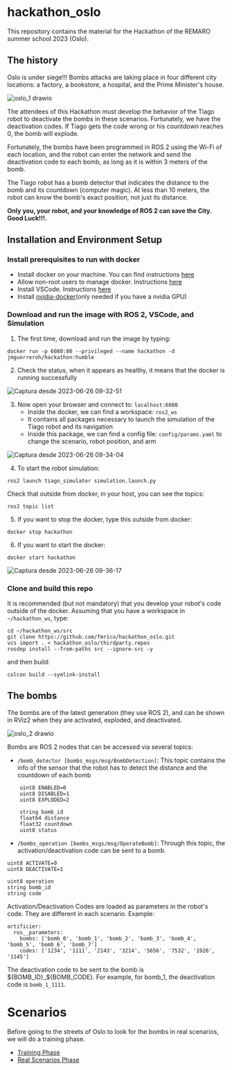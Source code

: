 # hackathon_oslo

This repository contains the material for the Hackathon of the REMARO summer school 2023 (Oslo).

## The history

Oslo is under siege!!! Bombs attacks are taking place in four different city locations: a factory, a bookstore, a hospital, and the Prime Minister's house.

![oslo_1 drawio](https://github.com/fmrico/hackathon_oslo/assets/3810011/b20cc184-fa3d-45ec-8bbf-7d0b0f6301a7)


The attendees of this Hackathon must develop the behavior of the Tiago robot to deactivate the bombs in these scenarios. Fortunately, we have the deactivation codes. If Tiago gets the code wrong or his countdown reaches 0, the bomb will explode.

Fortunately, the bombs have been programmed in ROS 2 using the Wi-Fi of each location, and the robot can enter the network and send the deactivation code to each bomb, as long as it is within 3 meters of the bomb.

The Tiago robot has a bomb detector that indicates the distance to the bomb and its countdown (computer magic). At less than 10 meters, the robot can know the bomb's exact position, not just its distance.

**Only you, your robot, and your knowledge of ROS 2 can save the City. Good Luck!!!.**

## Installation and Environment Setup

### Install prerequisites to run with docker

- Install docker on your machine. You can find instructions [here](https://docs.docker.com/engine/install/ubuntu/)
- Allow non-root users to manage docker. Instructions [here](https://docs.docker.com/engine/install/linux-postinstall/#manage-docker-as-a-non-root-user)
- Install VSCode. Instructions [here](https://code.visualstudio.com/download)
- Install [nvidia-docker](https://docs.nvidia.com/datacenter/cloud-native/container-toolkit/install-guide.html#docker)(only needed if you have a nvidia GPU)


### Download and run the image with ROS 2, VSCode, and Simulation

1. The first time, download and run the image by typing:

`docker run -p 6080:80 --privileged --name hackathon -d jmguerreroh/hackathon:humble`

2. Check the status, when it appears as healthy, it means that the docker is running successfully

![Captura desde 2023-06-26 09-32-51](https://github.com/fmrico/hackathon_oslo/assets/3810011/0452aa6b-e0f1-4f56-b08c-6c26e979f849)

3. Now open your browser and connect to: `localhost:6080`
    * Inside the docker, we can find a workspace: `ros2_ws`
    * It contains all packages necessary to launch the simulation of the Tiago robot and its navigation
    *  Inside this package, we can find a config file: `config/params.yaml` to change the scenario, robot position, and arm

![Captura desde 2023-06-26 09-34-04](https://github.com/fmrico/hackathon_oslo/assets/3810011/135bef95-c2d7-4a6c-83cf-8aa5bc381d05)

4. To start the robot simulation:

```
ros2 launch tiago_simulator simulation.launch.py
```

Check that outside from docker, in your host, you can see the topics:

```
ros2 topic list
``` 

5. If you want to stop the docker, type this outside from docker:
```
docker stop hackathon
```
6. If you want to start the docker:
```
docker start hackathon
```

![Captura desde 2023-06-26 09-36-17](https://github.com/fmrico/hackathon_oslo/assets/3810011/e6621a8d-7d72-401c-8708-524282d5e0f4)

### Clone and build this repo

It is recommended (but not mandatory) that you develop your robot's code outside of the docker. Assuming that you have a workspace in `~/hackathon_ws`, type:

```
cd ~/hackathon_ws/src
git clone https://github.com/fmrico/hackathon_oslo.git
vcs import . < hackathon_oslo/thirdparty.repos
rosdep install --from-paths src --ignore-src -y
```

and then build:

```
colcon build --symlink-install
```

## The bombs

The bombs are of the latest generation (they use ROS 2), and can be shown in RViz2 when they are activated, exploded, and deactivated.

![oslo_2 drawio](https://github.com/fmrico/hackathon_oslo/assets/3810011/5ca8a13e-2066-4532-8477-24f3e7937944)

Bombs are ROS 2 nodes that can be accessed via several topics:
* `/bomb_detector [bombs_msgs/msg/BombDetection]`: This topic contains the info of the sensor that the robot has to detect the distance and the countdown of each bomb
```
    uint8 ENABLED=0
    uint8 DISABLED=1
    uint8 EXPLODED=2

    string bomb_id
    float64 distance
    float32 countdown
    uint8 status
```
* `/bombs_operation [bombs_msgs/msg/OperateBomb]`: Through this topic, the activation/deactivation code can be sent to a bomb.
```
uint8 ACTIVATE=0
uint8 DEACTIVATE=1

uint8 operation
string bomb_id
string code
```

Activation/Deactivation Codes are loaded as parameters in the robot's code. They are different in each scenario. Example:

```
artificier:
  ros__parameters:
    bombs: ['bomb_0', 'bomb_1', 'bomb_2', 'bomb_3', 'bomb_4', 'bomb_5', 'bomb_6', 'bomb_7']
    codes: ['1234', '1111', '2143', '3214', '5656', '7532', '1926', '1145']
```

The deactivation code to be sent to the bomb is ${BOMB_ID}_${BOMB_CODE}. For example, for bomb_1, the deactivation code is `bomb_1_1111`.

# Scenarios

Before going to the streets of Oslo to look for the bombs in real scenarios, we will do a training phase.

* [Training Phase](https://github.com/fmrico/hackathon_oslo/blob/main/scenario_train/Readme.md)
* [Real Scenarios Phase](https://github.com/fmrico/hackathon_maps/blob/main/scenario_train/Readme.md)

